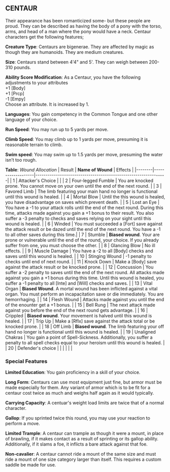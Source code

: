 ## CENTAUR
Their appearance has been romanticized some- but these people are proud. They can be described as having the body of a pony with the torso, arms, and head of a man where the pony would have a neck. Centaur characters get the following features;

**Creature Type**: Centaurs are bigenerae. They are affected by magic as though they are humanoids. They are medium creatures.

**Size**: Centaurs stand between 4'4" and 5'. They can weigh between 200-310 pounds.

**Ability Score Modification**: As a Centaur, you have the following adjustments to your attributes  
+1 [Body]  
+1 [Prcp]  
-1 [Empy]  
Choose an attribute. It is increased by 1.

**Languages**: You gain competency in the Common Tongue and one other language of your choice.

**Run Speed**: You may run up to 5 yards per move.

**Climb Speed**: You may climb up to 1 yards per move, presuming it is reasonable terrain to climb.

**Swim speed**: You may swim up to 1.5 yards per move, presuming the water isn’t too rough.

**Table**: *Wound Allocation*
| Result | **Name of Wound** | Effects                                                        |
|--------|-------------------|----------------------------------------------------------------|
|   1    | Attacker's Choice |                                                                |
|   2    | Four-legged Fumble | You are knocked prone. You cannot move on your own until the end of the next round.  |
|   3    | Favored Limb      | The limb featuring your main hand no longer is functional until this wound is healed. |
|   4    | Mortal Blow       | Until the this wound is healed, you have disadvantage on saves which prevent death. |
|   5    | Lost an Eye       | You have a -1 to your attack rolls until the end of the next round. During this time, attacks made against you gain a +1 bonus to their result. You also suffer a -3 penalty to checks and saves relying on your sight until this wound is healed. |
|   6    | Winded            | You must succeeded a [Fort] save against the attack result or be dazed until the end of the next round. You have a -1 to all other saves during this time.|
|   7    | Stumble | **Biased wound**. Your are prone or vulnerable until the end of the round, your choice. If you already suffer from one, you must choose the other. |
|   8    | Glancing Blow     | No ill effects. |
|   9    | Muscle Damage     | You have a -2 to all [Body] checks and saves until this wound is healed. |
|   10   | Stinging Wound    | -1 penalty to checks until end of next round. |
|   11   | Knock Down | Make a [Body] save against the attack result  or be knocked prone. |
|   12   | Concussion | You suffer a -2 penalty to saves until the end of the next round. All attacks made against you gain a +1 bonus during this time. Until this wound is healed, you suffer a -1 penalty to all [Inte] and [Will] checks and saves. |
|   13   | Vital Organ | **Biased Wound**. A mortal wound has been inflicted against a vital organ. You must perform an incapacitation save or die immediately. You are hemorrhaging. |
|   14   | Flesh Wound | Attacks made against you until the end of the enounter get a +1 bonus. |
|   15   | Bell Rung | The next attack made against you before the end of the next round gets advantage. |
|   16   | Crippled | **Biased wound**. Your movement is halved until this wound is healed. |
|   17   | Trip Up           | Make a [Rflx] save against the attack total or be knocked prone. |
|   18   | Off Limb | **Biased wound**. The limb featuring your off hand no longer is functional until this wound is healed. |
|   19   | Unaligned Chakras | You gain a point of Spell-Sickness. Additionally, you suffer a penalty to all spell checks equal to your heroism until this wound is healed. |
|   20   | Defender's choice |                                   |
|        |                                                |                                   |

### Special Features

**Limited Education**: You gain proficiency in a skill of your choice.

**Long Form**: Centaurs can use most equipment just fine, but armor must be made especially for them. Any variant of armor which is to be fit for a centaur cost twice as much and weighs half again as it would typically. 

**Carrying Capacity**: A centuar's weight load limits are twice that of a normal character.

**Gallop**: If you sprinted twice this round, you may use your reaction to perform a move.

**Limited Trample**: A centaur can trample as though it were a mount, in place of brawling, if it makes contact as a result of sprinting or its gallop ability. Additionally, if it slams a foe, it inflicts a bare attack against that foe.  

**Non-cavalier**: A centaur cannot ride a mount of the same size and must ride a mount of one size category larger than itself. This requires a custom saddle be made for use.
